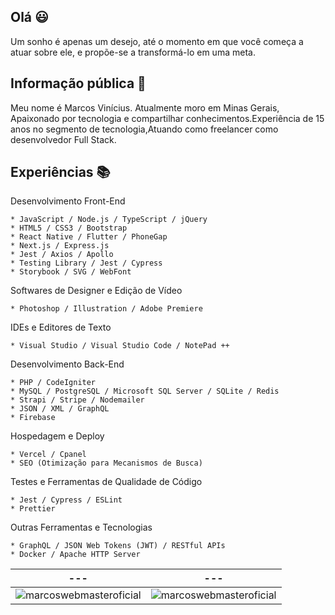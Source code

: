 ## Olá 😃

Um sonho é apenas um desejo, até o momento em que você começa a atuar sobre ele, e propõe-se a transformá-lo em uma meta.

## Informação pública 📃

Meu nome é Marcos Vinícius. Atualmente moro em Minas Gerais, Apaixonado por tecnologia e compartilhar conhecimentos.Experiência de 15 anos no segmento de tecnologia,Atuando como freelancer como desenvolvedor Full Stack.


## Experiências 📚



Desenvolvimento Front-End
```
* JavaScript / Node.js / TypeScript / jQuery
* HTML5 / CSS3 / Bootstrap
* React Native / Flutter / PhoneGap
* Next.js / Express.js
* Jest / Axios / Apollo
* Testing Library / Jest / Cypress
* Storybook / SVG / WebFont
```

Softwares de Designer e Edição de Vídeo
```
* Photoshop / Illustration / Adobe Premiere
```

IDEs e Editores de Texto
```
* Visual Studio / Visual Studio Code / NotePad ++
```

Desenvolvimento Back-End
```
* PHP / CodeIgniter
* MySQL / PostgreSQL / Microsoft SQL Server / SQLite / Redis
* Strapi / Stripe / Nodemailer
* JSON / XML / GraphQL
* Firebase 
```
Hospedagem e Deploy
```
* Vercel / Cpanel
* SEO (Otimização para Mecanismos de Busca)
```
Testes e Ferramentas de Qualidade de Código
```
* Jest / Cypress / ESLint
* Prettier
```
Outras Ferramentas e Tecnologias
```
* GraphQL / JSON Web Tokens (JWT) / RESTful APIs
* Docker / Apache HTTP Server
```

--- | ---
--- | --- | 
<img  src="https://github-readme-stats.vercel.app/api/top-langs/?username=marcoswebmasteroficial&layout=compact&hide=html" alt="marcoswebmasteroficial" /> | <img align="center" src="https://github-readme-stats.vercel.app/api?username=marcoswebmasteroficial&show_icons=true" alt="marcoswebmasteroficial" /> 
